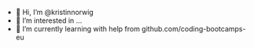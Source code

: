 - 👋 Hi, I’m @kristinnorwig
- 👀 I’m interested in ...
- 🌱 I’m currently learning with help from github.com/coding-bootcamps-eu


